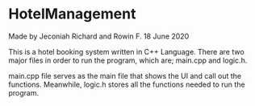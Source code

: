 # HotelManagement
Made by Jeconiah Richard and Rowin F. 
18 June 2020

This is a hotel booking system written in C++ Language. There are two major files in order to run the program, which are; main.cpp and logic.h.

main.cpp file serves as the main file that shows the UI and call out the functions. Meanwhile, logic.h stores all the functions needed to run the program.

